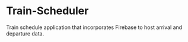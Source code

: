 # Train-Scheduler
 Train schedule application that incorporates Firebase to host arrival and departure data.
